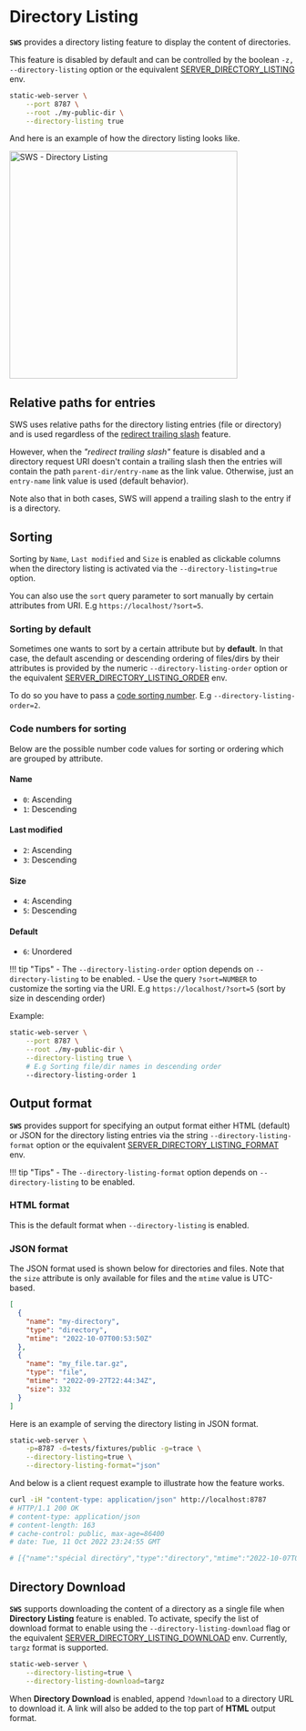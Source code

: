 # Directory Listing

**`SWS`** provides a directory listing feature to display the content of directories.

This feature is disabled by default and can be controlled by the boolean `-z, --directory-listing` option or the equivalent [SERVER_DIRECTORY_LISTING](./../configuration/environment-variables.md#server_directory_listing) env.

```sh
static-web-server \
    --port 8787 \
    --root ./my-public-dir \
    --directory-listing true
```

And here is an example of how the directory listing looks like.

<img title="SWS - Directory Listing" src="https://user-images.githubusercontent.com/1700322/145420578-5a508d2a-773b-4239-acc0-197ea2062ff4.png" width="400">

## Relative paths for entries

SWS uses relative paths for the directory listing entries (file or directory) and is used regardless of the [redirect trailing slash](../features/trailing-slash-redirect.md) feature.

However, when the *"redirect trailing slash"* feature is disabled and a directory request URI doesn't contain a trailing slash then the entries will contain the path `parent-dir/entry-name` as the link value. Otherwise, just an `entry-name` link value is used (default behavior).

Note also that in both cases, SWS will append a trailing slash to the entry if is a directory.

## Sorting

Sorting by `Name`, `Last modified` and `Size` is enabled as clickable columns when the directory listing is activated via the `--directory-listing=true` option.

You can also use the `sort` query parameter to sort manually by certain attributes from URI. E.g `https://localhost/?sort=5`.

### Sorting by default

Sometimes one wants to sort by a certain attribute but by **default**. In that case, the default ascending or descending ordering of files/dirs by their attributes is provided by the numeric `--directory-listing-order` option or the equivalent [SERVER_DIRECTORY_LISTING_ORDER](./../configuration/environment-variables.md#server_directory_listing_order) env.

To do so you have to pass a [code sorting number](#code-numbers-for-sorting). E.g `--directory-listing-order=2`.

### Code numbers for sorting

Below are the possible number code values for sorting or ordering which are grouped by attribute.

#### Name

- `0`: Ascending
- `1`: Descending

#### Last modified

- `2`: Ascending
- `3`: Descending

#### Size

- `4`: Ascending
- `5`: Descending

#### Default

- `6`: Unordered

!!! tip "Tips"
    - The `--directory-listing-order` option depends on `--directory-listing` to be enabled.
    - Use the query `?sort=NUMBER` to customize the sorting via the URI. E.g `https://localhost/?sort=5` (sort by size in descending order)

Example:

```sh
static-web-server \
    --port 8787 \
    --root ./my-public-dir \
    --directory-listing true \
    # E.g Sorting file/dir names in descending order
    --directory-listing-order 1
```

## Output format

**`SWS`** provides support for specifying an output format either HTML (default) or JSON for the directory listing entries via the string `--directory-listing-format` option or the equivalent [SERVER_DIRECTORY_LISTING_FORMAT](./../configuration/environment-variables.md#server_directory_listing_format) env.

!!! tip "Tips"
    - The `--directory-listing-format` option depends on `--directory-listing` to be enabled.

### HTML format

This is the default format when `--directory-listing` is enabled.

### JSON format

The JSON format used is shown below for directories and files. Note that the `size` attribute is only available for files and the `mtime` value is UTC-based.

```json
[
  {
    "name": "my-directory",
    "type": "directory",
    "mtime": "2022-10-07T00:53:50Z"
  },
  {
    "name": "my_file.tar.gz",
    "type": "file",
    "mtime": "2022-09-27T22:44:34Z",
    "size": 332
  }
]
```

Here is an example of serving the directory listing in JSON format.


```sh
static-web-server \
    -p=8787 -d=tests/fixtures/public -g=trace \
    --directory-listing=true \
    --directory-listing-format="json"
```

And below is a client request example to illustrate how the feature works.

```sh
curl -iH "content-type: application/json" http://localhost:8787
# HTTP/1.1 200 OK
# content-type: application/json
# content-length: 163
# cache-control: public, max-age=86400
# date: Tue, 11 Oct 2022 23:24:55 GMT

# [{"name":"spécial directöry","type":"directory","mtime":"2022-10-07T00:53:50Z"},{"name":"index.html.gz","type":"file","mtime":"2022-09-27T22:44:34Z","size":332}]⏎
```

## Directory Download
**`SWS`** supports downloading the content of a directory as a single file when **Directory Listing** feature is enabled. To activate, specify the list of download format to enable using the `--directory-listing-download` flag or the equivalent [SERVER_DIRECTORY_LISTING_DOWNLOAD](./../configuration/environment-variables.md#server_directory_listing_download) env. Currently, `targz` format is supported.

```sh
static-web-server \
    --directory-listing=true \
    --directory-listing-download=targz
```

When **Directory Download** is enabled, append `?download` to a directory URL to download it. A link will also be added to the top part of **HTML** output format.

